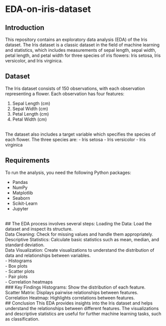 # EDA-on-iris-dataset
## Introduction
This repository contains an exploratory data analysis (EDA) of the Iris dataset. The Iris dataset is a classic dataset in the field of machine learning and statistics, which includes measurements of sepal length, sepal width, petal length, and petal width for three species of iris flowers: Iris setosa, Iris versicolor, and Iris virginica.
<br/>
## Dataset
The Iris dataset consists of 150 observations, with each observation representing a flower. Each observation has four features:
<br/>
1. Sepal Length (cm)
2. Sepal Width (cm)
3. Petal Length (cm)
4. Petal Width (cm)
<br/>
The dataset also includes a target variable which specifies the species of each flower. The three species are:
- Iris setosa
- Iris versicolor
- Iris virginica
<br/>

## Requirements
To run the analysis, you need the following Python packages:
<br/>
- Pandas
- NumPy
- Matplotlib
- Seaborn
- Scikit-Learn
- Jupyter
<br/>
## The EDA process involves several steps:
Loading the Data: Load the dataset and inspect its structure.
<br/>
Data Cleaning: Check for missing values and handle them appropriately.
<br/>
Descriptive Statistics: Calculate basic statistics such as mean, median, and standard deviation.
<br/>
Data Visualization: Create visualizations to understand the distribution of data and relationships between variables.
<br/>
- Histograms
<br/>
- Box plots
<br/>
- Scatter plots
<br/>
- Pair plots
<br/>
- Correlation heatmaps
<br/>
### Key Findings
  Histograms: Show the distribution of each feature.
<br/>
  Scatter Matrix: Displays pairwise relationships between features.
<br/>
  Correlation Heatmap: Highlights correlations between features.
<br/>  
## Conclusion
This EDA provides insights into the Iris dataset and helps understand the relationships between different features. The visualizations and descriptive statistics are useful for further machine learning tasks, such as classification.
